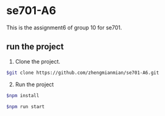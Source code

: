 # se701-A6
This is the assignment6 of group 10 for se701.

## run the project
1. Clone the project.
```bash
$git clone https://github.com/zhengmianmian/se701-A6.git
```
2. Run the project
```bash
$npm install
```
```bash
$npm run start
```
